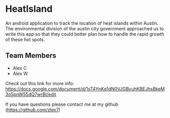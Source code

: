 # HeatIsland
An android application to track the location of heat islands within Austin. The environmental division of the austin city government approached us to write this app so that they could better plan how to handle the rapid growth of these hot spots.


## Team Members
* Alex C
* Alex W

Check out this link for more info: https://docs.google.com/document/d/1sT4YnKq1dN0VJGByuhKBEJhsBkeM3o5pnW55dQ7wrBI/edit

If you have questions please contact me at my github (https://github.com/zlex7)

